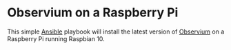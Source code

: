 # Observium on a Raspberry Pi

This simple <a href="">Ansible</a> playbook will install the latest
version of <a href="">Observium</a> on a Raspberry Pi running Raspbian 10.